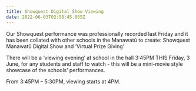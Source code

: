 ```yaml
---
title: Showquest Digital Show Viewing
date: 2022-06-03T02:58:45.055Z
---
```

Our Showquest performance was professionally recorded last Friday and it has been collated with other schools in the Manawatū to create: Showquest Manawatū Digital Show and ‘Virtual Prize Giving’

There will be a ‘viewing evening’ at school in the hall 3:45PM THIS Friday, 3 June, for any students and staff to watch - this will be a mini-movie style showcase of the schools’ performances. 

From 3:45PM – 5:30PM, viewing starts at 4PM.
